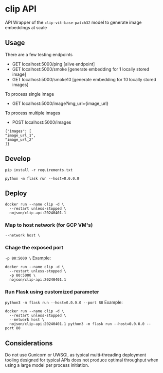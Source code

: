 # clip API

API Wrapper of the `clip-vit-base-patch32` model to generate image embeddings at scale


## Usage
There are a few testing endpoints
* GET localhost:5000/ping    [alive endpoint]
* GET localhost:5000/smoke   [generate embedding for 1 locally stored image]
* GET localhost:5000/smoke10 [generate embedding for 10 locally stored images]

To process single image
* GET localhost:5000/image?img_url={image_url}

To process multiple images
* POST localhost:5000/images
```
{"images": [
"image_url_1",
"image_url_2"
]}
```


## Develop
```
pip install -r requirements.txt

python -m flask run --host=0.0.0.0
```



## Deploy
```
docker run --name clip -d \
  --restart unless-stopped \
  nojson/clip-api:20240401.1
```
### Map to host network (for GCP VM's)
`--network host \`

### Chage the exposed port
`-p 80:5000 \`
Example:
```
docker run --name clip -d \
  --restart unless-stopped \
  -p 80:5000 \
  nojson/clip-api:20240401.1
```

### Run Flask using customized parameter
`python3 -m flask run --host=0.0.0.0 --port 80`
Example:
```
docker run --name clip -d \
  --restart unless-stopped \
  --network host \
  nojson/clip-api:20240401.1 python3 -m flask run --host=0.0.0.0 --port 80
```

## Considerations
Do not use Gunicorn or UWSGI, as typical multi-threading deployment tooling designed for typical APIs does not produce optimal throughput when using a large model per process initiation.
